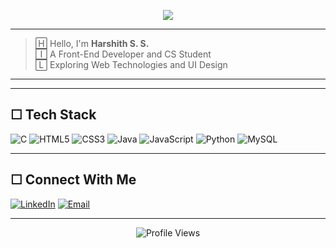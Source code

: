 <!-- Typing Animation -->
<p align="center">
  <img src="https://readme-typing-svg.herokuapp.com/?font=Fira+Code&size=24&pause=1000&color=00FFCC&center=true&vCenter=true&width=600&lines=%3E+Hello+World.;%3E+Im+Harshith+S.S.;%3E+Front-End+Dev+%7C+CS+Student." />
</p>

---

> 🄷 Hello, I'm **Harshith S. S.**  
> 🄸 A Front-End Developer and CS Student  
> 🄻 Exploring Web Technologies and UI Design  

---


---

## ☐ Tech Stack

![C](https://img.shields.io/badge/C-%2300599C.svg?style=for-the-badge&logo=c&logoColor=white)
![HTML5](https://img.shields.io/badge/HTML5-%23E34F26.svg?style=for-the-badge&logo=html5&logoColor=white)
![CSS3](https://img.shields.io/badge/CSS3-%231572B6.svg?style=for-the-badge&logo=css3&logoColor=white)
![Java](https://img.shields.io/badge/Java-%23ED8B00.svg?style=for-the-badge&logo=openjdk&logoColor=white)
![JavaScript](https://img.shields.io/badge/JavaScript-%23323330.svg?style=for-the-badge&logo=javascript&logoColor=%23F7DF1E)
![Python](https://img.shields.io/badge/Python-3670A0?style=for-the-badge&logo=python&logoColor=ffdd54)
![MySQL](https://img.shields.io/badge/MySQL-4479A1.svg?style=for-the-badge&logo=mysql&logoColor=white)

---

## ☐ Connect With Me

[![LinkedIn](https://img.shields.io/badge/LinkedIn-%230077B5.svg?style=for-the-badge&logo=linkedin&logoColor=white)](https://linkedin.com/in/Harshith-SS)
[![Email](https://img.shields.io/badge/Gmail-D14836?style=for-the-badge&logo=gmail&logoColor=white)](mailto:harshithss272@gmail.com)

---

<p align="center">
 <img src="https://visitcount.itsvg.in/api?id=Harshith-SS&label=Profile+Views&icon=👁️" alt="Profile Views" />
</p>



